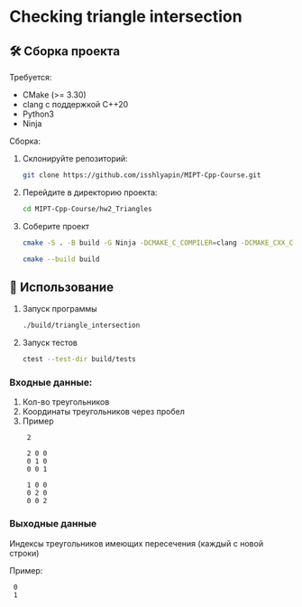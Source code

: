 # Сhecking triangle intersection

## 🛠 Сборка проекта

Требуется:  
- CMake (>= 3.30)  
- clang с поддержкой C++20
- Python3
- Ninja

Сборка:
1. Склонируйте репозиторий:
    ```bash
    git clone https://github.com/isshlyapin/MIPT-Cpp-Course.git
    ```
2. Перейдите в директорию проекта:
    ```bash
    cd MIPT-Cpp-Course/hw2_Triangles
    ```
3. Соберите проект
    ```bash
    cmake -S . -B build -G Ninja -DCMAKE_C_COMPILER=clang -DCMAKE_CXX_COMPILER=clang++ -DCMAKE_BUILD_TYPE=Release
    ```
    ```bash
    cmake --build build
    ```

## 🚀 Использование
1. Запуск программы
    ```bash
    ./build/triangle_intersection
    ```
2. Запуск тестов
    ```bash
    ctest --test-dir build/tests
    ```

### Входные данные:
1. Кол-во треугольников
2. Координаты треугольников через пробел
3. Пример
   ```
    2

    2 0 0 
    0 1 0 
    0 0 1

    1 0 0
    0 2 0
    0 0 2
   ```
### Выходные данные
Индексы треугольников имеющих пересечения (каждый с новой строки)

Пример:
   ```
    0
    1
   ```